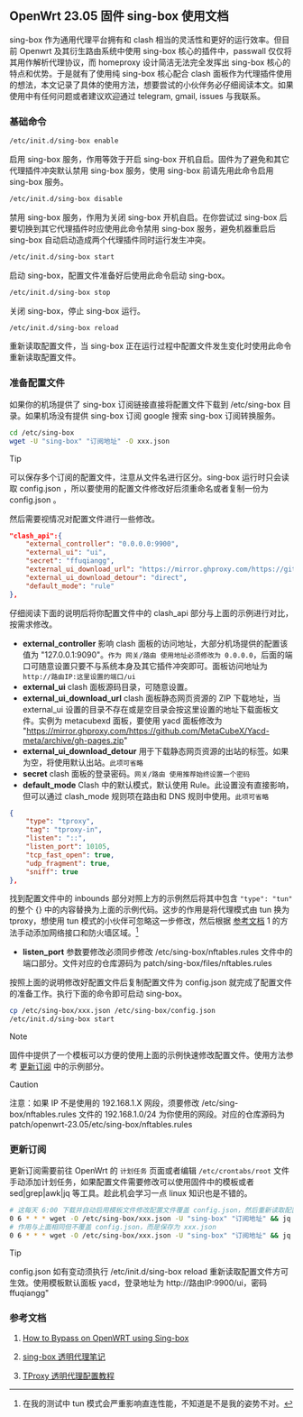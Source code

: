 ## OpenWrt 23.05 固件 sing-box 使用文档

sing-box 作为通用代理平台拥有和 clash 相当的灵活性和更好的运行效率。但目前 Openwrt 及其衍生路由系统中使用 sing-box 核心的插件中，passwall 仅仅将其用作解析代理协议，而 homeproxy 设计简洁无法完全发挥出 sing-box 核心的特点和优势。于是就有了使用纯 sing-box 核心配合 clash 面板作为代理插件使用的想法，本文记录了具体的使用方法，想要尝试的小伙伴务必仔细阅读本文。如果使用中有任何问题或者建议欢迎通过 telegram, gmail, issues 与我联系。

### 基础命令

```bash
/etc/init.d/sing-box enable
```
启用 sing-box 服务，作用等效于开启 sing-box 开机自启。固件为了避免和其它代理插件冲突默认禁用 sing-box 服务，使用 sing-box 前请先用此命令启用 sing-box 服务。

```bash
/etc/init.d/sing-box disable
```
禁用 sing-box 服务，作用为关闭 sing-box 开机自启。在你尝试过 sing-box 后要切换到其它代理插件时应使用此命令禁用 sing-box 服务，避免机器重启后 sing-box 自动启动造成两个代理插件同时运行发生冲突。

```bash
/etc/init.d/sing-box start
```
启动 sing-box，配置文件准备好后使用此命令启动 sing-box。

```bash
/etc/init.d/sing-box stop
```
关闭 sing-box，停止 sing-box 运行。

```bash
/etc/init.d/sing-box reload
```
重新读取配置文件，当 sing-box 正在运行过程中配置文件发生变化时使用此命令重新读取配置文件。

### 准备配置文件

如果你的机场提供了 sing-box 订阅链接直接将配置文件下载到 /etc/sing-box 目录。如果机场没有提供 sing-box 订阅 google 搜索 sing-box 订阅转换服务。

```bash
cd /etc/sing-box
wget -U "sing-box" "订阅地址" -O xxx.json
```

> [!TIP]
> 可以保存多个订阅的配置文件，注意从文件名进行区分。sing-box 运行时只会读取 config.json ，所以要使用的配置文件修改好后须重命名或者复制一份为 config.json 。

然后需要视情况对配置文件进行一些修改。

```json
"clash_api":{ 
    "external_controller": "0.0.0.0:9900",
    "external_ui": "ui",
    "secret": "ffuqiangg",
    "external_ui_download_url": "https://mirror.ghproxy.com/https://github.com/MetaCubeX/metacubexd/archive/gh-pages.zip",
    "external_ui_download_detour": "direct",
    "default_mode": "rule"
},
```

仔细阅读下面的说明后将你配置文件中的 clash_api 部分与上面的示例进行对比，按需求修改。 
- **external_controller** 影响 clash 面板的访问地址，大部分机场提供的配置该值为 "127.0.0.1:9090"。`作为 网关/路由 使用地址必须修改为 0.0.0.0`，后面的端口可随意设置只要不与系统本身及其它插件冲突即可。面板访问地址为 `http://路由IP:这里设置的端口/ui`
- **external_ui** clash 面板源码目录，可随意设置。
- **external_ui_download_url** clash 面板静态网页资源的 ZIP 下载地址，当 external_ui 设置的目录不存在或是空目录会按这里设置的地址下载面板文件。实例为 metacubexd 面板，要使用 yacd 面板修改为 "https://mirror.ghproxy.com/https://github.com/MetaCubeX/Yacd-meta/archive/gh-pages.zip"
- **external_ui_download_detour** 用于下载静态网页资源的出站的标签。如果为空，将使用默认出站。`此项可省略`
- **secret** clash 面板的登录密码。`网关/路由 使用推荐始终设置一个密码`
- **default_mode** Clash 中的默认模式，默认使用 Rule。此设置没有直接影响，但可以通过 clash_mode 规则项在路由和 DNS 规则中使用。`此项可省略`

```json
{
    "type": "tproxy",
    "tag": "tproxy-in",
    "listen": "::",
    "listen_port": 10105,
    "tcp_fast_open": true,
    "udp_fragment": true,
    "sniff": true
},
```

找到配置文件中的 inbounds 部分对照上方的示例然后将其中包含 `"type": "tun"` 的整个 {} 中的内容替换为上面的示例代码。这步的作用是将代理模式由 tun 换为 tproxy，想使用 tun 模式的小伙伴可忽略这一步修改，然后根据 [参考文档](https://github.com/ffuqiangg/build_openwrt/blob/main/docs/sing-box.md#参考文档) 1 的方法手动添加网络接口和防火墙区域。[^1]  
- **listen_port** 参数要修改必须同步修改 /etc/sing-box/nftables.rules 文件中的端口部分。文件对应的仓库源码为 patch/sing-box/files/nftables.rules

[^1]: 在我的测试中 tun 模式会严重影响直连性能，不知道是不是我的姿势不对。

按照上面的说明修改好配置文件后复制配置文件为 config.json 就完成了配置文件的准备工作。执行下面的命令即可启动 sing-box。

```bash
cp /etc/sing-box/xxx.json /etc/sing-box/config.json
/etc/init.d/sing-box start
```

> [!NOTE]
> 固件中提供了一个模板可以方便的使用上面的示例快速修改配置文件。使用方法参考 [更新订阅](https://github.com/ffuqiangg/build_openwrt/blob/main/docs/sing-box.md#更新订阅) 中的示例部分。

> [!CAUTION]
> 注意：如果 IP 不是使用的 192.168.1.X 网段，须要修改 /etc/sing-box/nftables.rules 文件的 192.168.1.0/24 为你使用的网段。对应的仓库源码为 patch/openwrt-23.05/etc/sing-box/nftables.rules

### 更新订阅

更新订阅需要前往 OpenWrt 的 `计划任务` 页面或者编辑 `/etc/crontabs/root` 文件手动添加计划任务，如果配置文件需要修改可以使用固件中的模板或者 sed|grep|awk|jq 等工具。趁此机会学习一点 linux 知识也是不错的。

```bash
# 这每天 6:00 下载并自动启用模板文件修改配置文件覆盖 config.json，然后重新读取配置文件。( xxx.json 仍为机场提供的原始配置文件 ）
0 6 * * * wget -O /etc/sing-box/xxx.json -U "sing-box" "订阅地址" && jq -s add /etc/sing-box/xxx.json /etc/sing-box/template.json > config.json && /etc/init.d/sing-box reload
# 作用与上面相同但不覆盖 config.json，而是保存为 xxx.json
0 6 * * * wget -O /etc/sing-box/xxx.json -U "sing-box" "订阅地址" && jq -s add /etc/sing-box/xxx.json /etc/sing-box/template.json > tmp && mv /etc/sing-box/tmp /etc/sing-box/xxx.json
```

> [!TIP]
> config.json 如有变动须执行 /etc/init.d/sing-box reload 重新读取配置文件方可生效。使用模板默认面板 yacd，登录地址为 http://路由IP:9900/ui，密码 ffuqiangg"

### 参考文档

1. [How to Bypass on OpenWRT using Sing-box](https://github.com/rezconf/Sing-box/wiki/How-to-Run)

2. [sing-box 透明代理笔记](https://idev.dev/proxy/sing-box-tproxy.html)

3. [TProxy 透明代理配置教程](https://xtls.github.io/document/level-2/tproxy_ipv4_and_ipv6.html)
